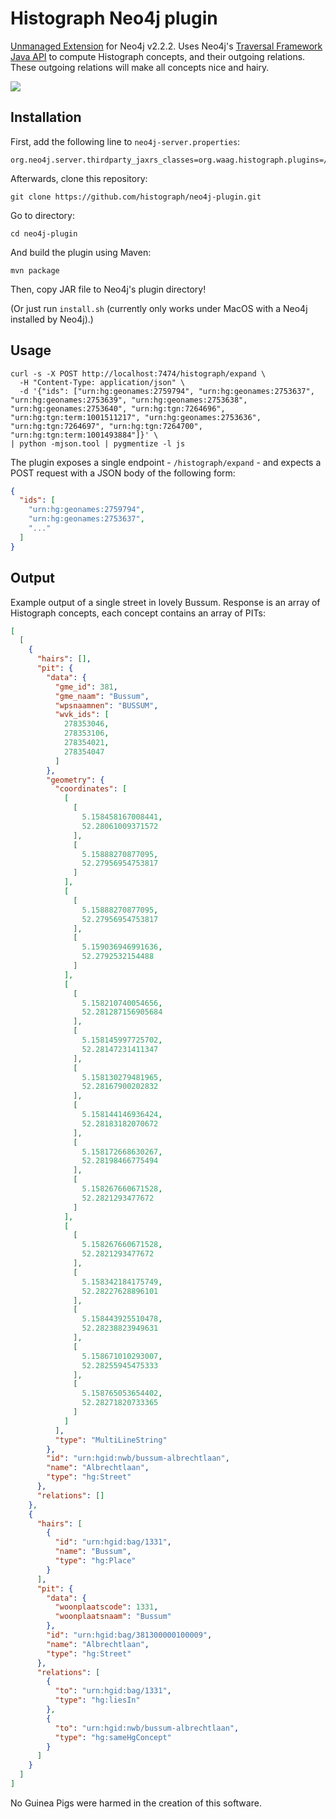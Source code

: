 # Histograph Neo4j plugin

[Unmanaged Extension](http://neo4j.com/docs/stable/server-unmanaged-extensions.html) for Neo4j v2.2.2. Uses Neo4j's [Traversal Framework Java API](http://neo4j.com/docs/stable/tutorial-traversal-java-api.html) to compute Histograph concepts, and their outgoing relations. These outgoing relations will make all concepts nice and hairy.

![](cavia.jpg)

## Installation

First, add the following line to `neo4j-server.properties`:

    org.neo4j.server.thirdparty_jaxrs_classes=org.waag.histograph.plugins=/histograph

Afterwards, clone this repository:

    git clone https://github.com/histograph/neo4j-plugin.git

Go to directory:

    cd neo4j-plugin

And build the plugin using Maven:

    mvn package

Then, copy JAR file to Neo4j's plugin directory!

(Or just run `install.sh` (currently only works under MacOS with a Neo4j installed by Neo4j).)

## Usage

    curl -s -X POST http://localhost:7474/histograph/expand \
      -H "Content-Type: application/json" \
      -d '{"ids": ["urn:hg:geonames:2759794", "urn:hg:geonames:2753637", "urn:hg:geonames:2753639", "urn:hg:geonames:2753638", "urn:hg:geonames:2753640", "urn:hg:tgn:7264696", "urn:hg:tgn:term:1001511217", "urn:hg:geonames:2753636", "urn:hg:tgn:7264697", "urn:hg:tgn:7264700", "urn:hg:tgn:term:1001493884"]}' \
    | python -mjson.tool | pygmentize -l js

The plugin exposes a single endpoint - `/histograph/expand` - and expects a POST request with a JSON body of the following form:

```json
{
  "ids": [
    "urn:hg:geonames:2759794",
    "urn:hg:geonames:2753637",
    "..."
  ]
}
```

## Output

Example output of a single street in lovely Bussum. Response is an array of Histograph concepts, each concept contains an array of PITs:

```json
[
  [
    {
      "hairs": [],
      "pit": {
        "data": {
          "gme_id": 381,
          "gme_naam": "Bussum",
          "wpsnaamnen": "BUSSUM",
          "wvk_ids": [
            278353046,
            278353106,
            278354021,
            278354047
          ]
        },
        "geometry": {
          "coordinates": [
            [
              [
                5.158458167008441,
                52.28061009371572
              ],
              [
                5.15888270877095,
                52.27956954753817
              ]
            ],
            [
              [
                5.15888270877095,
                52.27956954753817
              ],
              [
                5.159036946991636,
                52.2792532154488
              ]
            ],
            [
              [
                5.158210740054656,
                52.281287156905684
              ],
              [
                5.158145997725702,
                52.28147231411347
              ],
              [
                5.158130279481965,
                52.28167900202832
              ],
              [
                5.158144146936424,
                52.28183182070672
              ],
              [
                5.158172668630267,
                52.28198466775494
              ],
              [
                5.158267660671528,
                52.2821293477672
              ]
            ],
            [
              [
                5.158267660671528,
                52.2821293477672
              ],
              [
                5.158342184175749,
                52.28227628896101
              ],
              [
                5.158443925510478,
                52.28238823949631
              ],
              [
                5.158671010293007,
                52.28255945475333
              ],
              [
                5.158765053654402,
                52.28271820733365
              ]
            ]
          ],
          "type": "MultiLineString"
        },
        "id": "urn:hgid:nwb/bussum-albrechtlaan",
        "name": "Albrechtlaan",
        "type": "hg:Street"
      },
      "relations": []
    },
    {
      "hairs": [
        {
          "id": "urn:hgid:bag/1331",
          "name": "Bussum",
          "type": "hg:Place"
        }
      ],
      "pit": {
        "data": {
          "woonplaatscode": 1331,
          "woonplaatsnaam": "Bussum"
        },
        "id": "urn:hgid:bag/381300000100009",
        "name": "Albrechtlaan",
        "type": "hg:Street"
      },
      "relations": [
        {
          "to": "urn:hgid:bag/1331",
          "type": "hg:liesIn"
        },
        {
          "to": "urn:hgid:nwb/bussum-albrechtlaan",
          "type": "hg:sameHgConcept"
        }
      ]
    }
  ]
]
```

No Guinea Pigs were harmed in the creation of this software.
